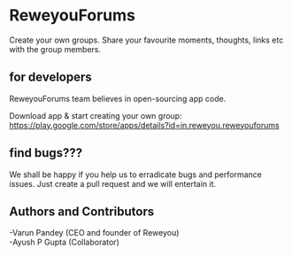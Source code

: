 # ReweyouForums
Create your own groups. Share your favourite moments, thoughts, links etc with the group members.

## for developers
ReweyouForums team believes in open-sourcing app code. 

Download app & start creating your own group: https://play.google.com/store/apps/details?id=in.reweyou.reweyouforums

## find bugs???
We shall be happy if you help us to erradicate bugs and performance issues. Just create a pull request and we will entertain it.

## Authors and Contributors
-Varun Pandey (CEO and founder of Reweyou)
<br />-Ayush P Gupta (Collaborator)
